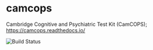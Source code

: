 # camcops
Cambridge Cognitive and Psychiatric Test Kit (CamCOPS);
https://camcops.readthedocs.io/

![Build Status](https://github.com/ucam-department-of-psychiatry/camcops/actions/workflows/push-to-repository.yml/badge.svg)
